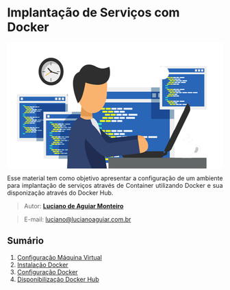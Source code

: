 
# Implantação de Serviços com Docker
<p align="center"><img src="manuscript/images/development-software.png"  width="557" height="294" align="middle"/></p>

<p align="justify">Esse material tem como objetivo apresentar a configuração de um ambiente para implantação de serviços através de Container utilizando Docker e sua disponização através do Docker Hub.</p>

> Autor: **[Luciano de Aguiar Monteiro](https://github.com/lucianoaguiarthe)**

> E-mail: luciano@lucianoaguiar.com.br

## Sumário


1. [Configuração Máquina Virtual](manuscript/Instalação-VM.md)
2. [Instalação Docker](manuscript/Instalação-Docker.md)
3. [Configuração Docker](manuscript/Configuração-Docker.md)
4. [Disponibilização Docker Hub](manuscript/Configuração-DockerHuber.md)